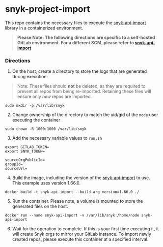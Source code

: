 # snyk-project-import

This repo contains the necessary files to execute the [snyk-api-import](https://github.com/snyk-tech-services/snyk-api-import) library in a containerized environment.

> **Please Note: The following directions are specific to a self-hosted GitLab environment. For a different SCM, please refer to [snyk-api-import](https://github.com/snyk-tech-services/snyk-api-import)**

### Directions

1. On the host, create a directory to store the logs that are generated during execution:

> Note: These files should **not** be deleted, as they are required to prevent all repos from being re-imported. Retaining these files will ensure only *new* repos are imported.

```
sudo mkdir -p /var/lib/snyk
```

2. Change ownership of the directory to match the uid/gid of the ```node``` user executing the container

```
sudo chown -R 1000:1000 /var/lib/snyk
```

3. Add the necessary variable values to ```run.sh```

```
export GITLAB_TOKEN=
export SNYK_TOKEN=

sourceOrgPublicId=
groupId=
sourceUrl=
```

4. Build the image, including the version of the [snyk-api-import](https://github.com/snyk-tech-services/snyk-api-import) to use. This example uses version 1.66.0.

```
docker build -t snyk-api-import --build-arg version=1.66.0 ./
```

5. Run the container. Please note, a volume is mounted to store the generated files on the host.

```
docker run --name snyk-api-import -v /var/lib/snyk:/home/node snyk-api-import
```

6. Wait for the operation to complete. If this is your first time executing it, it will create Snyk orgs to mirror your GitLab instance. To import newly created repos, please execute this container at a specified interval.
